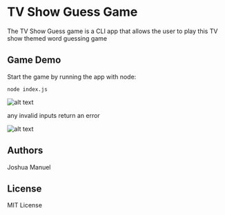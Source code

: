 # TV Show Guess Game

The TV Show Guess game is a CLI app that allows the user to play this TV show themed word guessing game

## Game Demo
Start the game by running the app with node:

```
node index.js
```

![alt text](https://github.com/joshespr/9-Word-Guess-constructor/blob/master/Images/demo.gif)


any invalid inputs return an error

![alt text](https://github.com/joshespr/9-Word-Guess-constructor/blob/master/Images/error.gif)

## Authors

Joshua Manuel

## License

MIT License